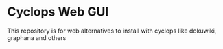 # Cyclops Web GUI

This repository is for web alternatives to install with cyclops like dokuwiki, graphana and others
